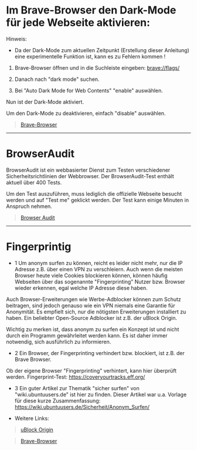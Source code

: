 # Im Brave-Browser den Dark-Mode für jede Webseite aktivieren:

Hinweis:
- Da der Dark-Mode zum aktuellen Zeitpunkt (Erstellung dieser Anleitung) eine experimentelle Funktion ist, kann es zu Fehlern kommen !


1. Brave-Browser öffnen und in die Suchleiste eingeben:
[brave://flags/](brave://flags/)

2. Danach nach "dark mode" suchen.

3. Bei "Auto Dark Mode for Web Contents"  "enable" auswählen.


Nun ist der Dark-Mode aktiviert.



Um den Dark-Mode zu deaktivieren, einfach "disable" auswählen.




> [Brave-Browser](https://brave.com/de/)


--------------------------------------------------------------------------------------------------------------------------------------



# BrowserAudit

BrowserAudit ist ein webbasierter Dienst zum Testen verschiedener Sicherheitsrichtlinien der Webbrowser. 
Der BrowserAudit-Test enthält aktuell über 400 Tests.


Um den Test auszuführen, muss lediglich die offizielle Webseite besucht werden und auf "Test me" geklickt werden.
Der Test kann einige Minuten in Anspruch nehmen.


> [Browser Audit](https://browseraudit.com/)



--------------------------------------------------------------------------------------------------------------------------------------

# Fingerprintig

- 1
Um anonym surfen zu können, reicht es leider nicht mehr, nur die IP Adresse z.B. über einen VPN zu verschleiern.
Auch wenn die meisten Browser heute viele Cookies blockieren können, können häufig Webseiten über das sogenannte "Fingerprinting"
Nutzer bzw. Browser wieder erkennen, egal welche IP Adresse diese haben.

Auch Browser-Erweiterungen wie Werbe-Adblocker können zum Schutz beitragen, sind jedoch genauso wie ein VPN niemals eine Garantie für Anonymität.
Es empfielt sich, nur die nötigsten Erweiterungen installiert zu haben.
Ein beliebter Open-Source Adblocker ist z.B. der uBlock Origin.


Wichtig zu merken ist, dass anonym zu surfen ein Konzept ist und nicht durch ein Programm gewährleitet werden kann.
Es ist daher immer notwendig, sich ausführlich zu informieren.

- 2
Ein Browser, der Fingerprinting verhindert bzw. blockiert, ist z.B. der Brave Browser.


Ob der eigene Browser "Fingerprinting" verhintert, kann hier überprüft werden.
Fingerprint-Test:
https://coveryourtracks.eff.org/


- 3
Ein guter Artikel zur Thematik "sicher surfen" von "wiki.ubuntuusers.de" ist hier zu finden.
Dieser Artikel war u.a. Vorlage für diese kurze Zusammenfassung:
https://wiki.ubuntuusers.de/Sicherheit/Anonym_Surfen/




- Weitere Links:

> [uBlock Origin](https://ublockorigin.com/de)

> [Brave-Browser](https://brave.com/de/)
